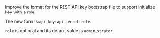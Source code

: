 Improve the format for the REST API key bootstrap file to support initialize key with a role.

The new form is:`api_key:api_secret:role`.

`role` is optional and its default value is `administrator`.
